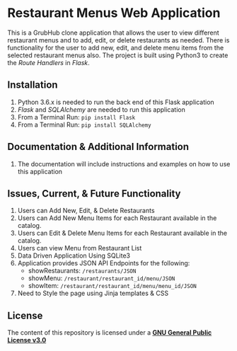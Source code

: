 # Restaurant Menus Web Application
This is a GrubHub clone application that allows the user to view different restaurant menus and to add, edit, or delete restaurants as needed. There is functionality for the user to add new, edit, and delete menu items from the selected restaurant menus also. The project is built using Python3 to create the _Route Handlers_ in _Flask_.

## Installation
1. Python 3.6.x is needed to run the back end of this Flask application
2. *Flask* and *SQLAlchemy* are needed to run this application
3. From a Terminal Run: `pip install Flask`
4. From a Terminal Run: `pip install SQLAlchemy`

## Documentation & Additional Information
1. The documentation will include instructions and examples on how to use this application

## Issues, Current, & Future Functionality
1. Users can Add New, Edit, & Delete Restaurants
2. Users can Add New Menu Items for each Restaurant available in the catalog.
3. Users can Edit & Delete Menu Items for each Restaurant available in the catalog.
4. Users can view Menu from Restaurant List
5. Data Driven Application Using SQLite3
6. Application provides JSON API Endpoints for the following:
	* showRestaurants: `/restaurants/JSON`
	* showMenu: `/restaurant/restaurant_id/menu/JSON`
	* showItem: `/restaurant/restaurant_id/menu/menu_id/JSON`
8. Need to Style the page using Jinja templates & CSS

## License
The content of this repository is licensed under a [**GNU General Public License v3.0**](https://choosealicense.com/licenses/gpl-3.0)

